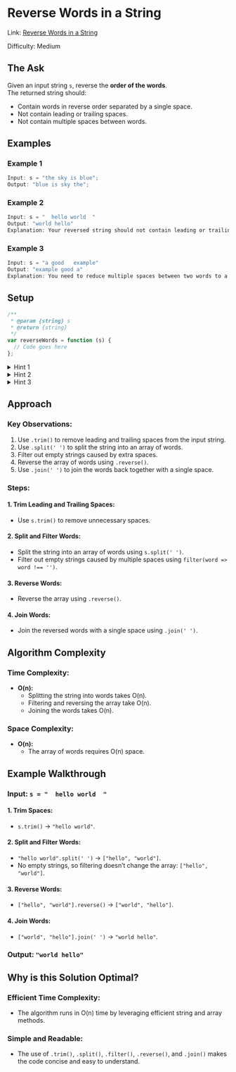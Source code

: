 # Reverse Words in a String

Link: [Reverse Words in a String](https://leetcode.com/problems/reverse-words-in-a-string/?envType=study-plan-v2&envId=top-interview-150)

Difficulty: Medium

## The Ask

Given an input string `s`, reverse the **order of the words**.  
The returned string should:

- Contain words in reverse order separated by a single space.
- Not contain leading or trailing spaces.
- Not contain multiple spaces between words.

## Examples

### Example 1

```javascript
Input: s = "the sky is blue";
Output: "blue is sky the";
```

### Example 2

```javascript
Input: s = "  hello world  "
Output: "world hello"
Explanation: Your reversed string should not contain leading or trailing spaces.
```

### Example 3

```javascript
Input: s = "a good   example"
Output: "example good a"
Explanation: You need to reduce multiple spaces between two words to a single space in the reversed string.
```

## Setup

```javascript
/**
 * @param {string} s
 * @return {string}
 */
var reverseWords = function (s) {
  // Code goes here
};
```

<details> <summary>Hint 1</summary> Use the `.split()` method to break the string into words by whitespace and filter out empty strings caused by extra spaces. </details> <details> <summary>Hint 2</summary> Reverse the order of the words array using `.reverse()`. </details> <details> <summary>Hint 3</summary> Join the reversed words back into a single string using `.join(' ')`. </details>

## Approach

### Key Observations:

1. Use `.trim()` to remove leading and trailing spaces from the input string.
2. Use `.split(' ')` to split the string into an array of words.
3. Filter out empty strings caused by extra spaces.
4. Reverse the array of words using `.reverse()`.
5. Use `.join(' ')` to join the words back together with a single space.

### Steps:

#### 1. Trim Leading and Trailing Spaces:

- Use `s.trim()` to remove unnecessary spaces.

#### 2. Split and Filter Words:

- Split the string into an array of words using `s.split(' ')`.
- Filter out empty strings caused by multiple spaces using `filter(word => word !== '')`.

#### 3. Reverse Words:

- Reverse the array using `.reverse()`.

#### 4. Join Words:

- Join the reversed words with a single space using `.join(' ')`.

## Algorithm Complexity

### Time Complexity:

- **O(n):**
  - Splitting the string into words takes O(n).
  - Filtering and reversing the array take O(n).
  - Joining the words takes O(n).

### Space Complexity:

- **O(n):**
  - The array of words requires O(n) space.

## Example Walkthrough

### Input: `s = "  hello world  "`

#### 1. Trim Spaces:

- `s.trim()` → `"hello world"`.

#### 2. Split and Filter Words:

- `"hello world".split(' ')` → `["hello", "world"]`.
- No empty strings, so filtering doesn’t change the array: `["hello", "world"]`.

#### 3. Reverse Words:

- `["hello", "world"].reverse()` → `["world", "hello"]`.

#### 4. Join Words:

- `["world", "hello"].join(' ')` → `"world hello"`.

### Output: `"world hello"`

## Why is this Solution Optimal?

### Efficient Time Complexity:

- The algorithm runs in O(n) time by leveraging efficient string and array methods.

### Simple and Readable:

- The use of `.trim()`, `.split()`, `.filter()`, `.reverse()`, and `.join()` makes the code concise and easy to understand.
